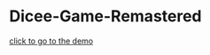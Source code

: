 # Dicee-Game-Remastered <br>
<a href='https://ardasalvarlilar.github.io/Dicee-Game-Remastered/'>click to go to the demo</a>
